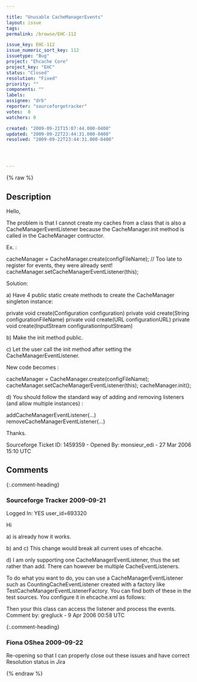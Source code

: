 ```yaml
---

title: "Unusable CacheManagerEvents"
layout: issue
tags: 
permalink: /browse/EHC-112

issue_key: EHC-112
issue_numeric_sort_key: 112
issuetype: "Bug"
project: "Ehcache Core"
project_key: "EHC"
status: "Closed"
resolution: "Fixed"
priority: ""
components: ""
labels: 
assignee: "drb"
reporter: "sourceforgetracker"
votes:  0
watchers: 0

created: "2009-09-21T15:07:44.000-0400"
updated: "2009-09-22T23:44:31.000-0400"
resolved: "2009-09-22T23:44:31.000-0400"




---
```


{% raw %}

## Description

<div markdown="1" class="description">

Hello,

The problem is that I cannot create my caches from a 
class that is also a CacheManagerEventListener because 
the CacheManager.init method is called in the 
CacheManager contructor.

Ex. :

cacheManager = CacheManager.create(configFileName);
// Too late to register for events, they were already 
sent!
cacheManager.setCacheManagerEventListener(this);

Solution:

a) Have 4 public static create methods to create the 
CacheManager singleton instance:

private void create(Configuration configuration)
private void create(String configurationFileName)
private void create(URL configurationURL)
private void create(InputStream 
configurationInputStream)

b) Make the init method public.

c) Let the user call the init method after setting the 
CacheManagerEventListener.

New code becomes :

cacheManager = CacheManager.create(configFileName);
cacheManager.setCacheManagerEventListener(this);
cacheManager.init();

d) You should follow the standard way of adding and 
removing listeners (and allow multiple instances) :

addCacheManagerEventListener(...)
removeCacheManagerEventListener(...)

Thanks.


Sourceforge Ticket ID: 1459359 - Opened By: monsieur\_edi - 27 Mar 2006 15:10 UTC

</div>

## Comments


{:.comment-heading}
### **Sourceforge Tracker** <span class="date">2009-09-21</span>

<div markdown="1" class="comment">

Logged In: YES 
user\_id=693320

Hi

a) is already how it works.

b) and c) This change would break all current uses of ehcache.

d) I am only supporting one CacheManagerEventListener, thus the set rather 
than add. There can however be multiple CacheEventListeners. 

To do what you want to do, you can use a CacheManagerEventListener such 
as CountingCacheEventListener created with a factory like 
TestCacheManagerEventListenerFactory. You can find both of these in the test 
sources. You configure it in ehcache.xml as follows: 

<cacheManagerEventListenerFactory 
class="net.sf.ehcache.event.TestCacheManagerEventListenerFactory"
            properties="type=counting"/>

Then your this class can access the listener and process the events.
Comment by: gregluck - 9 Apr 2006 00:58 UTC

</div>


{:.comment-heading}
### **Fiona OShea** <span class="date">2009-09-22</span>

<div markdown="1" class="comment">

Re-opening so that I can properly close out these issues and have correct Resolution status in Jira

</div>



{% endraw %}
